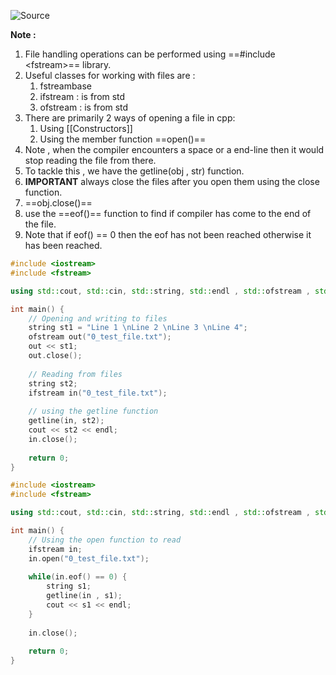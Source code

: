 ![Source](https://youtu.be/LS1zjr1wog4?list=PLu0W_9lII9agpFUAlPFe_VNSlXW5uE0YL)

**Note :**
1. File handling operations can be performed using ==\#include \<fstream>== library.
2. Useful classes for working with files are :
	1. fstreambase
	2. ifstream : is from std
	3. ofstream : is from std
3. There are primarily 2 ways of opening a file in cpp:
	1. Using [[Constructors]]
	2. Using the member function ==open()==
4. Note , when the compiler encounters a space or a end-line then it would stop reading the file from there.
5. To tackle this , we have the getline(obj , str) function.
6. **IMPORTANT** always close the files after you open them using the close function.
7. ==obj.close()==
8. use the ==eof()== function to find if compiler has come to the end of the file.
9. Note that if eof() == 0 then the eof has not been reached otherwise it has been reached.

```cpp
#include <iostream>
#include <fstream>

using std::cout, std::cin, std::string, std::endl , std::ofstream , std::ifstream;

int main() {
	// Opening and writing to files
	string st1 = "Line 1 \nLine 2 \nLine 3 \nLine 4";
	ofstream out("0_test_file.txt");
	out << st1;
	out.close();
	
	// Reading from files
	string st2;
	ifstream in("0_test_file.txt");
	
	// using the getline function
	getline(in, st2);
	cout << st2 << endl;
	in.close();
	
	return 0;
}
```

```cpp
#include <iostream>
#include <fstream>

using std::cout, std::cin, std::string, std::endl , std::ofstream , std::ifstream;

int main() {
	// Using the open function to read
	ifstream in;
	in.open("0_test_file.txt");
	
	while(in.eof() == 0) {
		string s1;
		getline(in , s1);
		cout << s1 << endl;
	}
	
	in.close();
	
	return 0;
}
```
